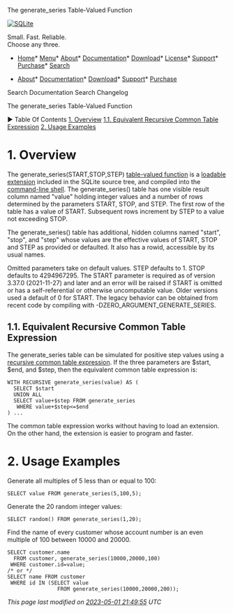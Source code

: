 




The generate\_series Table\-Valued Function




[![SQLite](images/sqlite370_banner.gif)](index.html)


Small. Fast. Reliable.  
Choose any three.


* [Home](index.html)* [Menu](javascript:void(0))* [About](about.html)* [Documentation](docs.html)* [Download](download.html)* [License](copyright.html)* [Support](support.html)* [Purchase](prosupport.html)* [Search](javascript:void(0))




* [About](about.html)* [Documentation](docs.html)* [Download](download.html)* [Support](support.html)* [Purchase](prosupport.html)






Search Documentation
Search Changelog










The generate\_series Table\-Valued Function


►
Table Of Contents
[1\. Overview](#overview)
[1\.1\. Equivalent Recursive Common Table Expression](#equivalent_recursive_common_table_expression)
[2\. Usage Examples](#usage_examples)




# 1\. Overview


The generate\_series(START,STOP,STEP) [table\-valued function](vtab.html#tabfunc2) is a
[loadable extension](loadext.html) included in the SQLite source tree, and compiled into
the [command\-line shell](cli.html). The generate\_series() table has one visible
result column named "value" holding integer values
and a number of rows determined by the
parameters START, STOP, and STEP. The first row of the table has
a value of START. Subsequent rows increment by STEP to a value
not exceeding STOP.



The generate\_series() table has additional, hidden columns
named "start", "stop", and "step" whose values are the effective
values of START, STOP and STEP as provided or defaulted.
It also has a rowid, accessible by its usual names.



Omitted parameters take on default values. STEP defaults to 1\.
STOP defaults to 4294967295\. The START parameter is required
as of version 3\.37\.0 (2021\-11\-27\) and later and an error will
be raised if START is omitted or has a self\-referential or otherwise
uncomputable value. Older versions used a default of 0 for START.
The legacy behavior can be obtained from recent code by compiling
with \-DZERO\_ARGUMENT\_GENERATE\_SERIES.



## 1\.1\. Equivalent Recursive Common Table Expression


The generate\_series table can be simulated for positive step values
using a [recursive common table expression](lang_with.html#recursivecte). If the three parameters
are $start, $end, and $step, then the equivalent common table
expression is:




```
WITH RECURSIVE generate_series(value) AS (
  SELECT $start
  UNION ALL
  SELECT value+$step FROM generate_series
   WHERE value+$step<=$end
) ...

```

The common table expression works without having to load an
extension. On the other hand, the extension is easier to program
and faster.



# 2\. Usage Examples


Generate all multiples of 5 less than or equal to 100:




```
SELECT value FROM generate_series(5,100,5);

```

Generate the 20 random integer values:




```
SELECT random() FROM generate_series(1,20);

```

Find the name of every customer whose account number
 is an even multiple of 100 between 10000 and 20000\.




```
SELECT customer.name
  FROM customer, generate_series(10000,20000,100)
 WHERE customer.id=value;
/* or */
SELECT name FROM customer
 WHERE id IN (SELECT value
                FROM generate_series(10000,20000,200));

```

*This page last modified on [2023\-05\-01 21:49:55](https://sqlite.org/docsrc/honeypot) UTC* 


